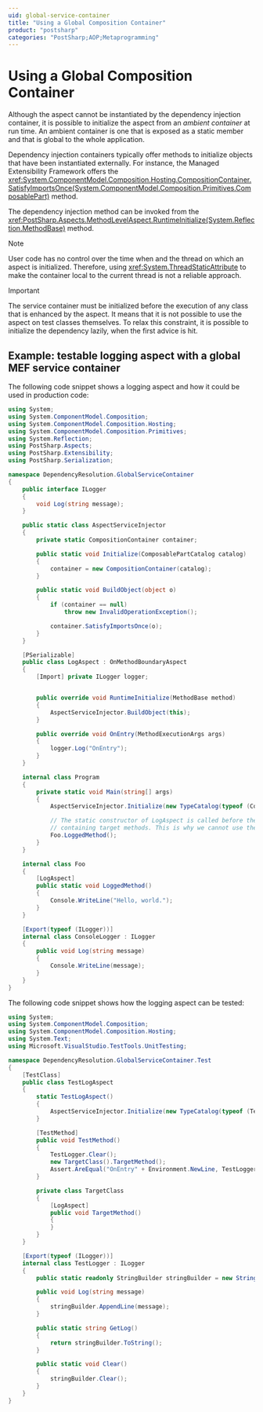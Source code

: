 ```yaml
---
uid: global-service-container
title: "Using a Global Composition Container"
product: "postsharp"
categories: "PostSharp;AOP;Metaprogramming"
---
```

# Using a Global Composition Container

Although the aspect cannot be instantiated by the dependency injection container, it is possible to initialize the aspect from an *ambient container* at run time. An ambient container is one that is exposed as a static member and that is global to the whole application. 

Dependency injection containers typically offer methods to initialize objects that have been instantiated externally. For instance, the Managed Extensibility Framework offers the <xref:System.ComponentModel.Composition.Hosting.CompositionContainer.SatisfyImportsOnce(System.ComponentModel.Composition.Primitives.ComposablePart)> method. 

The dependency injection method can be invoked from the <xref:PostSharp.Aspects.MethodLevelAspect.RuntimeInitialize(System.Reflection.MethodBase)> method. 

> [!NOTE]
> User code has no control over the time when and the thread on which an aspect is initialized. Therefore, using <xref:System.ThreadStaticAttribute> to make the container local to the current thread is not a reliable approach. 

> [!IMPORTANT]
> The service container must be initialized before the execution of any class that is enhanced by the aspect. It means that it is not possible to use the aspect on test classes themselves. To relax this constraint, it is possible to initialize the dependency lazily, when the first advice is hit.


## Example: testable logging aspect with a global MEF service container

The following code snippet shows a logging aspect and how it could be used in production code:

```csharp
using System;
using System.ComponentModel.Composition;
using System.ComponentModel.Composition.Hosting;
using System.ComponentModel.Composition.Primitives;
using System.Reflection;
using PostSharp.Aspects;
using PostSharp.Extensibility;
using PostSharp.Serialization;

namespace DependencyResolution.GlobalServiceContainer
{
    public interface ILogger
    {
        void Log(string message);
    }

    public static class AspectServiceInjector
    {
        private static CompositionContainer container;

        public static void Initialize(ComposablePartCatalog catalog)
        {
            container = new CompositionContainer(catalog);
        }

        public static void BuildObject(object o)
        {
            if (container == null)
                throw new InvalidOperationException();

            container.SatisfyImportsOnce(o);
        }
    }

    [PSerializable]
    public class LogAspect : OnMethodBoundaryAspect
    {
        [Import] private ILogger logger;


        public override void RuntimeInitialize(MethodBase method)
        {
            AspectServiceInjector.BuildObject(this);
        }

        public override void OnEntry(MethodExecutionArgs args)
        {
            logger.Log("OnEntry");
        }
    }

    internal class Program
    {
        private static void Main(string[] args)
        {
            AspectServiceInjector.Initialize(new TypeCatalog(typeof (ConsoleLogger)));

            // The static constructor of LogAspect is called before the static constructor of the type
            // containing target methods. This is why we cannot use the aspect in the Program class.
            Foo.LoggedMethod();
        }
    }

    internal class Foo
    {
        [LogAspect]
        public static void LoggedMethod()
        {
            Console.WriteLine("Hello, world.");
        }
    }

    [Export(typeof (ILogger))]
    internal class ConsoleLogger : ILogger
    {
        public void Log(string message)
        {
            Console.WriteLine(message);
        }
    }
}
```

The following code snippet shows how the logging aspect can be tested:

```csharp
using System;
using System.ComponentModel.Composition;
using System.ComponentModel.Composition.Hosting;
using System.Text;
using Microsoft.VisualStudio.TestTools.UnitTesting;

namespace DependencyResolution.GlobalServiceContainer.Test
{
    [TestClass]
    public class TestLogAspect
    {
        static TestLogAspect()
        {
            AspectServiceInjector.Initialize(new TypeCatalog(typeof (TestLogger)));
        }

        [TestMethod]
        public void TestMethod()
        {
            TestLogger.Clear();
            new TargetClass().TargetMethod();
            Assert.AreEqual("OnEntry" + Environment.NewLine, TestLogger.GetLog());
        }

        private class TargetClass
        {
            [LogAspect]
            public void TargetMethod()
            {
            }
        }
    }

    [Export(typeof (ILogger))]
    internal class TestLogger : ILogger
    {
        public static readonly StringBuilder stringBuilder = new StringBuilder();

        public void Log(string message)
        {
            stringBuilder.AppendLine(message);
        }

        public static string GetLog()
        {
            return stringBuilder.ToString();
        }

        public static void Clear()
        {
            stringBuilder.Clear();
        }
    }
}
```

